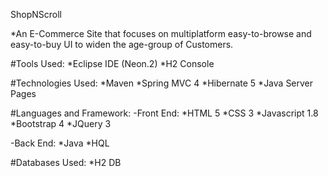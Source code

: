 ShopNScroll

*An E-Commerce Site that focuses on multiplatform easy-to-browse and easy-to-buy UI to widen the age-group of Customers.

#Tools Used: 
  *Eclipse IDE (Neon.2)
  *H2 Console
  
#Technologies Used:
  *Maven
  *Spring MVC 4 
  *Hibernate 5 
  *Java Server Pages

#Languages and Framework:
-Front End:
  *HTML 5
  *CSS 3
  *Javascript 1.8
  *Bootstrap 4
  *JQuery 3

-Back End: 
  *Java
  *HQL

#Databases Used: *H2 DB
